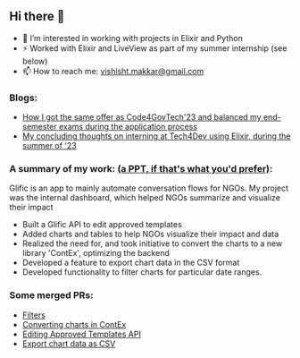 ## Hi there 👋

- 🌱 I’m interested in working with projects in Elixir and Python
- ⚡ Worked with Elixir and LiveView as part of my summer internship (see below)
- 📫 How to reach me: vishisht.makkar@gmail.com

### Blogs:
  - [How I got the same offer as Code4GovTech'23 and balanced my end-semester exams during the application process](https://glific.org/but-if-you-try-sometimes/)
  - [My concluding thoughts on interning at Tech4Dev using Elixir, during the summer of '23](https://glific.org/journey-through-an-end-point-internship/)

### A summary of my work: [(a PPT, if that's what you'd prefer)](https://docs.google.com/presentation/d/1-2xIRSlgbGq_21ebMeVAJfC4av2V4zHF/edit?usp=sharing&ouid=116564670359371443526&rtpof=true&sd=true):

Glific is an app to mainly automate conversation flows for NGOs. My project was the internal dashboard, which helped NGOs summarize and visualize their impact

- Built a Glific API to edit approved templates
- Added charts and tables to help NGOs visualize their impact and data
- Realized the need for, and took initiative to convert the charts to a new library 'ContEx', optimizing the backend
- Developed a feature to export chart data in the CSV format
- Developed functionality to filter charts for particular date ranges.


### Some merged PRs:
- [Filters](https://github.com/glific/glific/pull/3053)
- [Converting charts in ContEx](https://github.com/glific/glific/pull/2955)
- [Editing Approved Templates API](https://github.com/glific/glific/pull/2853)
- [Export chart data as CSV](https://github.com/glific/glific/pull/2951)

<!--
**v-makkar/v-makkar** is a ✨ _special_ ✨ repository because its `README.md` (this file) appears on your GitHub profile.

Here are some ideas to get you started:

- 🔭 I’m currently working on ...
- 🌱 I’m currently learning ...
- 👯 I’m looking to collaborate on ...
- 🤔 I’m looking for help with ...
- 💬 Ask me about ...
- 📫 How to reach me: ...
- 😄 Pronouns: ...
- ⚡ Fun fact: ...
-->
